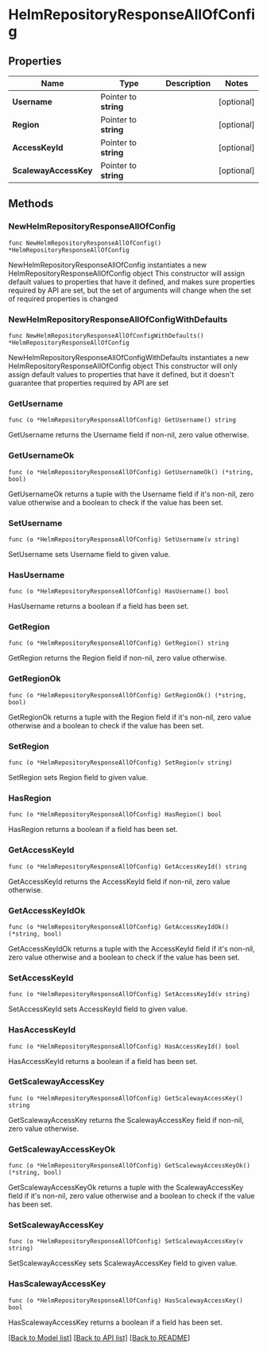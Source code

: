 # HelmRepositoryResponseAllOfConfig

## Properties

Name | Type | Description | Notes
------------ | ------------- | ------------- | -------------
**Username** | Pointer to **string** |  | [optional] 
**Region** | Pointer to **string** |  | [optional] 
**AccessKeyId** | Pointer to **string** |  | [optional] 
**ScalewayAccessKey** | Pointer to **string** |  | [optional] 

## Methods

### NewHelmRepositoryResponseAllOfConfig

`func NewHelmRepositoryResponseAllOfConfig() *HelmRepositoryResponseAllOfConfig`

NewHelmRepositoryResponseAllOfConfig instantiates a new HelmRepositoryResponseAllOfConfig object
This constructor will assign default values to properties that have it defined,
and makes sure properties required by API are set, but the set of arguments
will change when the set of required properties is changed

### NewHelmRepositoryResponseAllOfConfigWithDefaults

`func NewHelmRepositoryResponseAllOfConfigWithDefaults() *HelmRepositoryResponseAllOfConfig`

NewHelmRepositoryResponseAllOfConfigWithDefaults instantiates a new HelmRepositoryResponseAllOfConfig object
This constructor will only assign default values to properties that have it defined,
but it doesn't guarantee that properties required by API are set

### GetUsername

`func (o *HelmRepositoryResponseAllOfConfig) GetUsername() string`

GetUsername returns the Username field if non-nil, zero value otherwise.

### GetUsernameOk

`func (o *HelmRepositoryResponseAllOfConfig) GetUsernameOk() (*string, bool)`

GetUsernameOk returns a tuple with the Username field if it's non-nil, zero value otherwise
and a boolean to check if the value has been set.

### SetUsername

`func (o *HelmRepositoryResponseAllOfConfig) SetUsername(v string)`

SetUsername sets Username field to given value.

### HasUsername

`func (o *HelmRepositoryResponseAllOfConfig) HasUsername() bool`

HasUsername returns a boolean if a field has been set.

### GetRegion

`func (o *HelmRepositoryResponseAllOfConfig) GetRegion() string`

GetRegion returns the Region field if non-nil, zero value otherwise.

### GetRegionOk

`func (o *HelmRepositoryResponseAllOfConfig) GetRegionOk() (*string, bool)`

GetRegionOk returns a tuple with the Region field if it's non-nil, zero value otherwise
and a boolean to check if the value has been set.

### SetRegion

`func (o *HelmRepositoryResponseAllOfConfig) SetRegion(v string)`

SetRegion sets Region field to given value.

### HasRegion

`func (o *HelmRepositoryResponseAllOfConfig) HasRegion() bool`

HasRegion returns a boolean if a field has been set.

### GetAccessKeyId

`func (o *HelmRepositoryResponseAllOfConfig) GetAccessKeyId() string`

GetAccessKeyId returns the AccessKeyId field if non-nil, zero value otherwise.

### GetAccessKeyIdOk

`func (o *HelmRepositoryResponseAllOfConfig) GetAccessKeyIdOk() (*string, bool)`

GetAccessKeyIdOk returns a tuple with the AccessKeyId field if it's non-nil, zero value otherwise
and a boolean to check if the value has been set.

### SetAccessKeyId

`func (o *HelmRepositoryResponseAllOfConfig) SetAccessKeyId(v string)`

SetAccessKeyId sets AccessKeyId field to given value.

### HasAccessKeyId

`func (o *HelmRepositoryResponseAllOfConfig) HasAccessKeyId() bool`

HasAccessKeyId returns a boolean if a field has been set.

### GetScalewayAccessKey

`func (o *HelmRepositoryResponseAllOfConfig) GetScalewayAccessKey() string`

GetScalewayAccessKey returns the ScalewayAccessKey field if non-nil, zero value otherwise.

### GetScalewayAccessKeyOk

`func (o *HelmRepositoryResponseAllOfConfig) GetScalewayAccessKeyOk() (*string, bool)`

GetScalewayAccessKeyOk returns a tuple with the ScalewayAccessKey field if it's non-nil, zero value otherwise
and a boolean to check if the value has been set.

### SetScalewayAccessKey

`func (o *HelmRepositoryResponseAllOfConfig) SetScalewayAccessKey(v string)`

SetScalewayAccessKey sets ScalewayAccessKey field to given value.

### HasScalewayAccessKey

`func (o *HelmRepositoryResponseAllOfConfig) HasScalewayAccessKey() bool`

HasScalewayAccessKey returns a boolean if a field has been set.


[[Back to Model list]](../README.md#documentation-for-models) [[Back to API list]](../README.md#documentation-for-api-endpoints) [[Back to README]](../README.md)


